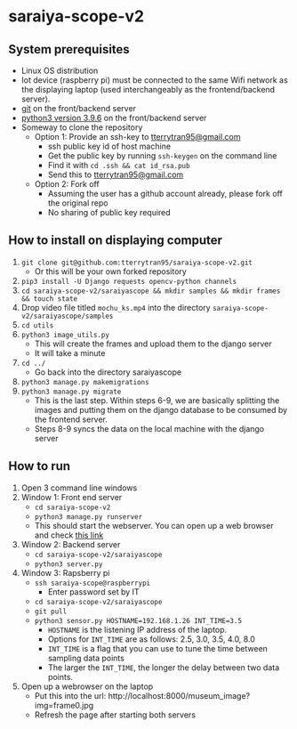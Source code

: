 # saraiya-scope-v2

## System prerequisites
- Linux OS distribution
- Iot device (raspberry pi) must be connected to the same Wifi network as the displaying laptop (used interchangeably as the frontend/backend server). 
- [git](https://git-scm.com/book/en/v2/Getting-Started-Installing-Git) on the front/backend server 
- [python3 version 3.9.6](https://www.python.org/downloads/) on the front/backend server
- Someway to clone the repository
    - Option 1: Provide an ssh-key to tterrytran95@gmail.com 
        - ssh public key id of host machine 
        - Get the public key by running ```ssh-keygen``` on the command line
        - Find it with ```cd .ssh && cat id_rsa.pub```
        - Send this to tterrytran95@gmail.com 
    - Option 2: Fork off 
        - Assuming the user has a github account already, please fork off the original repo
        - No sharing of public key required 

## How to install on displaying computer 
1. ```git clone git@github.com:tterrytran95/saraiya-scope-v2.git``` 
    - Or this will be your own forked repository
2. ```pip3 install -U Django requests opencv-python channels```
3. ```cd saraiya-scope-v2/saraiyascope && mkdir samples && mkdir frames && touch state```
4. Drop video file titled ```mochu_ks.mp4``` into the directory ```saraiya-scope-v2/saraiyascope/samples```
5. ```cd utils```
6. ```python3 image_utils.py```
    - This will create the frames and upload them to the django server 
    - It will take a minute
7. ```cd ../```
    - Go back into the directory saraiyascope 
8. ```python3 manage.py makemigrations```
9. ```python3 manage.py migrate```
    - This is the last step. Within steps 6-9, we are basically splitting the images and putting them on the django database to be consumed by the frontend server. 
    - Steps 8-9 syncs the data on the local machine with the django server 

## How to run 
1. Open 3 command line windows 
2. Window 1: Front end server
    - ```cd saraiya-scope-v2```
    - ```python3 manage.py runserver```
    - This should start the webserver. You can open up a web browser and check [this link](http://localhost:8000/museum_image?img=frame0.jpg)
3. Window 2: Backend server 
    - ```cd saraiya-scope-v2/saraiyascope```
    - ```python3 server.py```
4. Window 3: Rapsberry pi 
    - ```ssh saraiya-scope@raspberrypi``` 
        - Enter password set by IT 
    - ```cd saraiya-scope-v2/saraiyascope```
    - ```git pull``` 
    - ```python3 sensor.py HOSTNAME=192.168.1.26 INT_TIME=3.5```
        - ```HOSTNAME``` is the listening IP address of the laptop. 
        - Options for ```INT_TIME``` are as follows: 2.5, 3.0, 3.5, 4.0, 8.0
        - ```INT_TIME``` is a flag that you can use to tune the time between sampling data points 
        - The larger the ```INT_TIME```, the longer the delay between two data points. 
5. Open up a webrowser on the laptop
    - Put this into the url: http://localhost:8000/museum_image?img=frame0.jpg
    - Refresh the page after starting both servers 